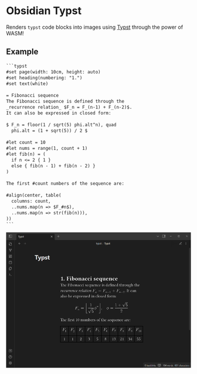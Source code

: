 # Obsidian Typst

Renders `typst` code blocks into images using [Typst](https://github.com/typst/typst) through the power of WASM!

## Example

```
```typst
#set page(width: 10cm, height: auto)
#set heading(numbering: "1.")
#set text(white)

= Fibonacci sequence
The Fibonacci sequence is defined through the
_recurrence relation_ $F_n = F_(n-1) + F_(n-2)$.
It can also be expressed in closed form:

$ F_n = floor(1 / sqrt(5) phi.alt^n), quad
  phi.alt = (1 + sqrt(5)) / 2 $

#let count = 10
#let nums = range(1, count + 1)
#let fib(n) = (
  if n <= 2 { 1 }
  else { fib(n - 1) + fib(n - 2) }
)

The first #count numbers of the sequence are:

#align(center, table(
  columns: count,
  ..nums.map(n => $F_#n$),
  ..nums.map(n => str(fib(n))),
))
```​
```

<img src="assets/example.png">